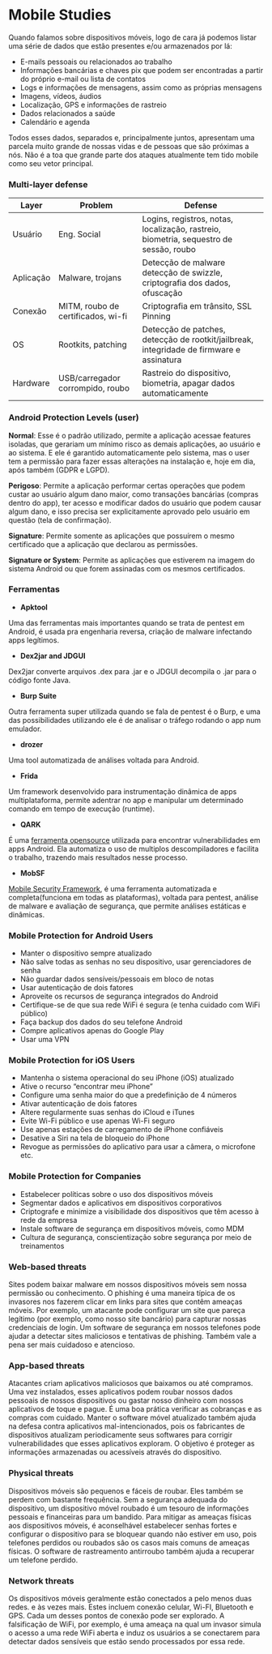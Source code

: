 # Mobile Studies 

Quando falamos sobre dispositivos móveis, logo de cara já podemos listar uma série de dados que estão presentes e/ou armazenados por lá:
- E-mails pessoais ou relacionados ao trabalho 
- Informações bancárias e chaves pix que podem ser encontradas a partir do próprio e-mail ou lista de contatos 
- Logs e informações de mensagens, assim como as próprias mensagens 
- Imagens, vídeos, áudios 
- Localização, GPS e informações de rastreio 
- Dados relacionados a saúde 
- Calendário e agenda 

Todos esses dados, separados e, principalmente juntos, apresentam uma parcela muito grande de nossas vidas e de pessoas que são próximas a nós. 
Não é a toa que grande parte dos ataques atualmente tem tido mobile como seu vetor principal. 

### Multi-layer defense 
 | Layer | Problem | Defense |
 |-------|---------|---------|
 |Usuário|Eng. Social| Logins, registros, notas, localização, rastreio, biometria, sequestro de sessão, roubo|
 |Aplicação| Malware, trojans | Detecção de malware detecção de swizzle, criptografia dos dados, ofuscação|
 |Conexão| MITM, roubo de certificados, wi-fi| Criptografia em trânsito, SSL Pinning |
 | OS | Rootkits, patching | Detecção de patches, detecção de rootkit/jailbreak, integridade de firmware e assinatura |
 | Hardware| USB/carregador corrompido, roubo | Rastreio do dispositivo, biometria, apagar dados automaticamente |


### Android Protection Levels (user) 

**Normal**: Esse é o padrão utilizado, permite a aplicação acessae features isoladas, que gerariam um mínimo risco as demais aplicações, ao usuário e ao sistema. E ele é garantido automaticamente pelo sistema, mas o user tem a permissão para fazer essas alterações na instalação e, hoje em dia, após também (GDPR e LGPD). 

**Perigoso**: Permite a aplicação performar certas operações que podem custar ao usuário algum dano maior, como transações bancárias (compras dentro do app), ter acesso e modificar dados do usuário que podem causar algum dano, e isso precisa ser explicitamente aprovado pelo usuário em questão (tela de confirmação). 
 
**Signature**: Permite somente as aplicações que possuírem o mesmo certificado que a aplicação que declarou as permissões. 

**Signature or System**: Permite as aplicações que estiverem na imagem do sistema Android ou que forem assinadas com os mesmos certificados. 

### Ferramentas 
- **Apktool** 

Uma das ferramentas mais importantes quando se trata de pentest em Android, é usada pra engenharia reversa, criação de malware infectando apps legítimos. 

- **Dex2jar and JDGUI** 

Dex2jar converte arquivos .dex para .jar e o JDGUI decompila o .jar para o código fonte Java. 

- **Burp Suite**

Outra ferramenta super utilizada quando se fala de pentest é o Burp, e uma das possibilidades utilizando ele é de analisar o tráfego rodando o app num emulador. 

- **drozer** 

Uma tool automatizada de análises voltada para Android. 

- **Frida**

Um framework desenvolvido para instrumentação dinâmica de apps multiplataforma, permite adentrar no app e manipular um determinado comando em tempo de execução (runtime). 

- **QARK** 

É uma [ferramenta opensource](https://github.com/linkedin/qark) utilizada para encontrar vulnerabilidades em apps Android. Ela automatiza o uso de multiplos descompiladores e facilita o trabalho, trazendo mais resultados nesse processo. 

- **MobSF**

[Mobile Security Framework](https://github.com/MobSF/Mobile-Security-Framework-MobSF), é uma ferramenta automatizada e completa(funciona em todas as plataformas), voltada para pentest, análise de malware e avaliação de segurança, que permite análises estáticas e dinâmicas.


### 

### Mobile Protection for Android Users 

- Manter o dispositivo sempre atualizado
- Não salve todas as senhas no seu dispositivo, usar gerenciadores de senha 
- Não guardar dados sensíveis/pessoais em bloco de notas 
- Usar autenticação de dois fatores
- Aproveite os recursos de segurança integrados do Android
- Certifique-se de que sua rede WiFi é segura (e tenha cuidado com WiFi público)
- Faça backup dos dados do seu telefone Android
- Compre aplicativos apenas do Google Play
- Usar uma VPN

### Mobile Protection for iOS Users 

- Mantenha o sistema operacional do seu iPhone (iOS) atualizado
- Ative o recurso “encontrar meu iPhone”
- Configure uma senha maior do que a predefinição de 4 números
- Ativar autenticação de dois fatores
- Altere regularmente suas senhas do iCloud e iTunes
- Evite Wi-Fi público e use apenas Wi-Fi seguro
- Use apenas estações de carregamento de iPhone confiáveis
- Desative a Siri na tela de bloqueio do iPhone
- Revogue as permissões do aplicativo para usar a câmera, o microfone etc.

### Mobile Protection for Companies 

- Estabelecer políticas sobre o uso dos dispositivos móveis
- Segmentar dados e aplicativos em dispositivos corporativos
- Criptografe e minimize a visibilidade dos dispositivos que têm acesso à rede da empresa
- Instale software de segurança em dispositivos móveis, como MDM 
- Cultura de segurança, conscientização sobre segurança por meio de treinamentos

### Web-based threats 

Sites podem baixar malware em nossos dispositivos móveis sem nossa permissão ou conhecimento.
O phishing é uma maneira típica de os invasores nos fazerem clicar em links para sites que contêm ameaças móveis. Por exemplo, um atacante pode configurar um site que pareça legítimo (por exemplo, como nosso site bancário) para capturar nossas credenciais de login. Um software de segurança em nossos telefones pode ajudar a detectar sites maliciosos e tentativas de phishing. Também vale a pena ser mais cuidadoso e atencioso. 

### App-based threats

Atacantes criam aplicativos maliciosos que baixamos ou até compramos. Uma vez instalados, esses aplicativos podem roubar nossos dados pessoais de nossos dispositivos ou gastar nosso dinheiro com nossos aplicativos de toque e pague. É uma boa prática verificar as cobranças e as compras com cuidado. Manter o software móvel atualizado também ajuda na defesa contra aplicativos mal-intencionados, pois os fabricantes de dispositivos atualizam periodicamente seus softwares para corrigir vulnerabilidades que esses aplicativos exploram. O objetivo é proteger as informações armazenadas ou acessíveis através do dispositivo. 

### Physical threats 

Dispositivos móveis são pequenos e fáceis de roubar. Eles também se perdem com bastante frequência. Sem a segurança adequada do dispositivo, um dispositivo móvel roubado é um tesouro de informações pessoais e financeiras para um bandido. Para mitigar as ameaças físicas aos dispositivos móveis, é aconselhável estabelecer senhas fortes e configurar o dispositivo para se bloquear quando não estiver em uso, pois telefones perdidos ou roubados são os casos mais comuns de ameaças físicas. O software de rastreamento antirroubo também ajuda a recuperar um telefone perdido.

### Network threats 

Os dispositivos móveis geralmente estão conectados a pelo menos duas redes. e às vezes mais. Estes incluem conexão celular, Wi-FI, Bluetooth e GPS. Cada um desses pontos de conexão pode ser explorado. 
A falsificação de WiFi, por exemplo, é uma ameaça na qual um invasor simula o acesso a uma rede WiFi aberta e induz os usuários a se conectarem para detectar dados sensíveis que estão sendo processados por essa rede.
